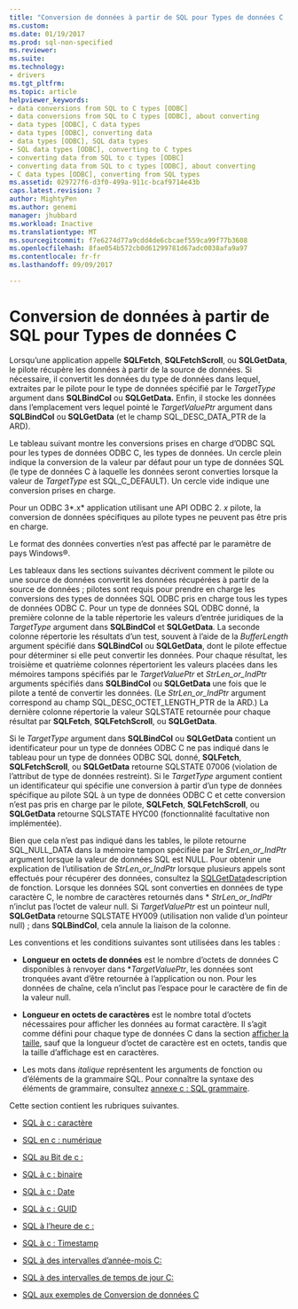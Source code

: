 ```yaml
---
title: "Conversion de données à partir de SQL pour Types de données C | Documents Microsoft"
ms.custom: 
ms.date: 01/19/2017
ms.prod: sql-non-specified
ms.reviewer: 
ms.suite: 
ms.technology:
- drivers
ms.tgt_pltfrm: 
ms.topic: article
helpviewer_keywords:
- data conversions from SQL to C types [ODBC]
- data conversions from SQL to C types [ODBC], about converting
- data types [ODBC], C data types
- data types [ODBC], converting data
- data types [ODBC], SQL data types
- SQL data types [ODBC], converting to C types
- converting data from SQL to c types [ODBC]
- converting data from SQL to c types [ODBC], about converting
- C data types [ODBC], converting from SQL types
ms.assetid: 029727f6-d3f0-499a-911c-bcaf9714e43b
caps.latest.revision: 7
author: MightyPen
ms.author: genemi
manager: jhubbard
ms.workload: Inactive
ms.translationtype: MT
ms.sourcegitcommit: f7e6274d77a9cdd4de6cbcaef559ca99f77b3608
ms.openlocfilehash: 8fae054b572cb0d61299781d67adc0038afa9a97
ms.contentlocale: fr-fr
ms.lasthandoff: 09/09/2017

---
```

# <a name="converting-data-from-sql-to-c-data-types"></a>Conversion de données à partir de SQL pour Types de données C
Lorsqu’une application appelle **SQLFetch**, **SQLFetchScroll**, ou **SQLGetData**, le pilote récupère les données à partir de la source de données. Si nécessaire, il convertit les données du type de données dans lequel, extraites par le pilote pour le type de données spécifié par le *TargetType* argument dans **SQLBindCol** ou **SQLGetData.** Enfin, il stocke les données dans l’emplacement vers lequel pointé le *TargetValuePtr* argument dans **SQLBindCol** ou **SQLGetData** (et le champ SQL_DESC_DATA_PTR de la ARD).  
  
 Le tableau suivant montre les conversions prises en charge d’ODBC SQL pour les types de données ODBC C, les types de données. Un cercle plein indique la conversion de la valeur par défaut pour un type de données SQL (le type de données C à laquelle les données seront converties lorsque la valeur de *TargetType* est SQL_C_DEFAULT). Un cercle vide indique une conversion prises en charge.  
  
 Pour un ODBC 3*.x* application utilisant une API ODBC 2. *x* pilote, la conversion de données spécifiques au pilote types ne peuvent pas être pris en charge.  
  
 Le format des données converties n’est pas affecté par le paramètre de pays Windows®.  
  
 Les tableaux dans les sections suivantes décrivent comment le pilote ou une source de données convertit les données récupérées à partir de la source de données ; pilotes sont requis pour prendre en charge les conversions des types de données SQL ODBC pris en charge tous les types de données ODBC C. Pour un type de données SQL ODBC donné, la première colonne de la table répertorie les valeurs d’entrée juridiques de la *TargetType* argument dans **SQLBindCol** et **SQLGetData**. La seconde colonne répertorie les résultats d’un test, souvent à l’aide de la *BufferLength* argument spécifié dans **SQLBindCol** ou **SQLGetData**, dont le pilote effectue pour déterminer si elle peut convertir les données. Pour chaque résultat, les troisième et quatrième colonnes répertorient les valeurs placées dans les mémoires tampons spécifiés par le *TargetValuePtr* et *StrLen_or_IndPtr* arguments spécifiés dans **SQLBindCol** ou **SQLGetData** une fois que le pilote a tenté de convertir les données. (Le *StrLen_or_IndPtr* argument correspond au champ SQL_DESC_OCTET_LENGTH_PTR de la ARD.) La dernière colonne répertorie la valeur SQLSTATE retournée pour chaque résultat par **SQLFetch**, **SQLFetchScroll**, ou **SQLGetData**.  
  
 Si le *TargetType* argument dans **SQLBindCol** ou **SQLGetData** contient un identificateur pour un type de données ODBC C ne pas indiqué dans le tableau pour un type de données ODBC SQL donné, **SQLFetch**, **SQLFetchScroll**, ou **SQLGetData** retourne SQLSTATE 07006 (violation de l’attribut de type de données restreint). Si le *TargetType* argument contient un identificateur qui spécifie une conversion à partir d’un type de données spécifique au pilote SQL à un type de données ODBC C et cette conversion n’est pas pris en charge par le pilote, **SQLFetch**, **SQLFetchScroll**, ou **SQLGetData** retourne SQLSTATE HYC00 (fonctionnalité facultative non implémentée).  
  
 Bien que cela n’est pas indiqué dans les tables, le pilote retourne SQL_NULL_DATA dans la mémoire tampon spécifiée par le *StrLen_or_IndPtr* argument lorsque la valeur de données SQL est NULL. Pour obtenir une explication de l’utilisation de *StrLen_or_IndPtr* lorsque plusieurs appels sont effectués pour récupérer des données, consultez la [SQLGetData](../../../odbc/reference/syntax/sqlgetdata-function.md)description de fonction. Lorsque les données SQL sont converties en données de type caractère C, le nombre de caractères retournés dans \* *StrLen_or_IndPtr* n’inclut pas l’octet de valeur null. Si *TargetValuePtr* est un pointeur null, **SQLGetData** retourne SQLSTATE HY009 (utilisation non valide d’un pointeur null) ; dans **SQLBindCol**, cela annule la liaison de la colonne.  
  
 Les conventions et les conditions suivantes sont utilisées dans les tables :  
  
-   **Longueur en octets de données** est le nombre d’octets de données C disponibles à renvoyer dans **TargetValuePtr*, les données sont tronquées avant d’être retournée à l’application ou non. Pour les données de chaîne, cela n’inclut pas l’espace pour le caractère de fin de la valeur null.  
  
-   **Longueur en octets de caractères** est le nombre total d’octets nécessaires pour afficher les données au format caractère. Il s’agit comme défini pour chaque type de données C dans la section [afficher la taille](../../../odbc/reference/appendixes/display-size.md), sauf que la longueur d’octet de caractère est en octets, tandis que la taille d’affichage est en caractères.  
  
-   Les mots dans *italique* représentent les arguments de fonction ou d’éléments de la grammaire SQL. Pour connaître la syntaxe des éléments de grammaire, consultez [annexe c : SQL grammaire](../../../odbc/reference/appendixes/appendix-c-sql-grammar.md).  
  
 Cette section contient les rubriques suivantes.  
  
-   [SQL à c : caractère](../../../odbc/reference/appendixes/sql-to-c-character.md)  
  
-   [SQL en c : numérique](../../../odbc/reference/appendixes/sql-to-c-numeric.md)  
  
-   [SQL au Bit de c :](../../../odbc/reference/appendixes/sql-to-c-bit.md)  
  
-   [SQL à c : binaire](../../../odbc/reference/appendixes/sql-to-c-binary.md)  
  
-   [SQL à c : Date](../../../odbc/reference/appendixes/sql-to-c-date.md)  
  
-   [SQL à c : GUID](../../../odbc/reference/appendixes/sql-to-c-guid.md)  
  
-   [SQL à l’heure de c :](../../../odbc/reference/appendixes/sql-to-c-time.md)  
  
-   [SQL à c : Timestamp](../../../odbc/reference/appendixes/sql-to-c-timestamp.md)  
  
-   [SQL à des intervalles d’année-mois C:](../../../odbc/reference/appendixes/sql-to-c-year-month-intervals.md)  
  
-   [SQL à des intervalles de temps de jour C:](../../../odbc/reference/appendixes/sql-to-c-day-time-intervals.md)  
  
-   [SQL aux exemples de Conversion de données C](../../../odbc/reference/appendixes/sql-to-c-data-conversion-examples.md)

